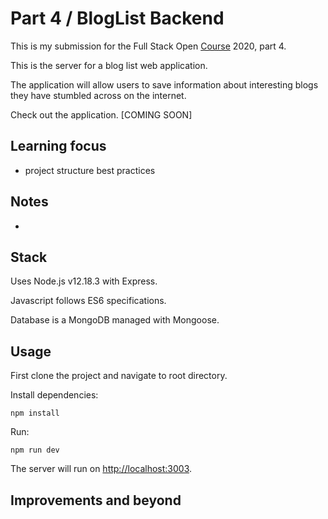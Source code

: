 # Part 4 / BlogList Backend

This is my submission for the Full Stack Open [Course](https://fullstackopen.com/en) 2020, part 4.

This is the server for a blog list web application. 

The application will allow users to save information about interesting blogs they have stumbled across on the internet.

Check out the application. [COMING SOON]

## Learning focus

- project structure best practices

## Notes

-

## Stack

Uses Node.js v12.18.3 with Express.

Javascript follows ES6 specifications.

Database is a MongoDB managed with Mongoose.

## Usage

First clone the project and navigate to root directory.

Install dependencies:

```
npm install
```

Run:

```
npm run dev
```

The server will run on [http://localhost:3003](http://localhost:3003).

## Improvements and beyond
